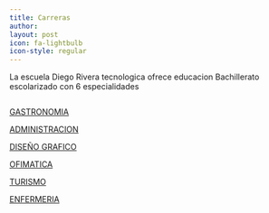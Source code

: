 ```yaml
---
title: Carreras
author: 
layout: post
icon: fa-lightbulb
icon-style: regular
---
```

La escuela Diego Rivera tecnologica ofrece educacion Bachillerato escolarizado con 6 especialidades

<span class="image left"><img src="{{ 'assets/images/pic03.jpg' | relative_url }}" alt="" /></span>

[GASTRONOMIA](./gastronomia.md)

[ADMINISTRACION](./administracion.md)

[DISEÑO GRAFICO](./diseño.md)

[OFIMATICA](./ofimatica.md)

[TURISMO](./turismo.md)

[ENFERMERIA](./enfermeria.md)
